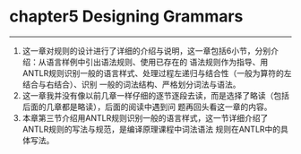 # chapter5 Designing Grammars
***
1. 这一章对规则的设计进行了详细的介绍与说明，这一章包括6小节，分别介绍：从语言样例中引出语法规则、使用已存在的
语法规则作为指导、用ANTLR规则识别一般的语言样式、处理过程左递归与结合性（一般为算符的左结合与右结合）、识别
一般的词法结构、严格划分词法与语法。
2. 这一章我并没有像以前几章一样仔细的逐节逐段去读，而是选择了略读（包括后面的几章都是略读），后面的阅读中遇到问
题再回头看这一章的内容。
3. 本章第三节介绍用ANTLR规则识别一般的语言样式，这一节详细介绍了ANTLR规则的写法与规范，是编译原理课程中词法语法
规则在ANTLR中的具体写法。

